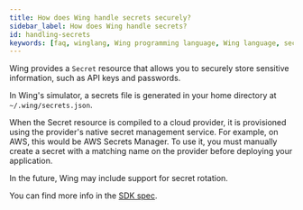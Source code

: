 ```yaml
---
title: How does Wing handle secrets securely?
sidebar_label: How does Wing handle secrets?
id: handling-secrets
keywords: [faq, winglang, Wing programming language, Wing language, secrets, secret management]
---
```


Wing provides a `Secret` resource that allows you to securely store sensitive information, such as API keys and passwords. 

In Wing's simulator, a secrets file is generated in your home directory at `~/.wing/secrets.json`.

When the Secret resource is compiled to a cloud provider, it is provisioned using the provider's native secret management service. For example, on AWS, this would be AWS Secrets Manager. To use it, you must manually create a secret with a matching name on the provider before deploying your application.

In the future, Wing may include support for secret rotation.

You can find more info in the [SDK spec](https://www.winglang.io/contributing/rfcs/2023-01-20-wingsdk-spec#secret). 

